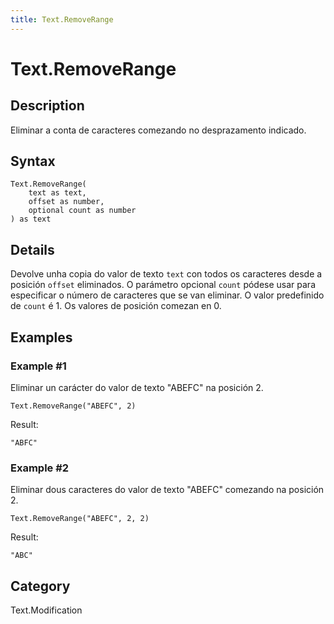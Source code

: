 ```yaml
---
title: Text.RemoveRange
---
```


# Text.RemoveRange


## Description

Eliminar a conta de caracteres comezando no desprazamento indicado.


## Syntax

```powerquery
Text.RemoveRange(
    text as text,
    offset as number,
    optional count as number
) as text
```


## Details

Devolve unha copia do valor de texto <code>text</code> con todos os caracteres desde a posición <code>offset</code> eliminados.    O parámetro opcional <code>count</code> pódese usar para especificar o número de caracteres que se van eliminar. O valor predefinido de <code>count</code> é 1. Os valores de posición comezan en 0.


## Examples

### Example #1 
Eliminar un carácter do valor de texto &#34;ABEFC&#34; na posición 2.
```powerquery
Text.RemoveRange("ABEFC", 2)
```

Result: 
```powerquery
"ABFC"
```


### Example #2 
Eliminar dous caracteres do valor de texto &#34;ABEFC&#34; comezando na posición 2.
```powerquery
Text.RemoveRange("ABEFC", 2, 2)
```

Result: 
```powerquery
"ABC"
```




## Category
Text.Modification

